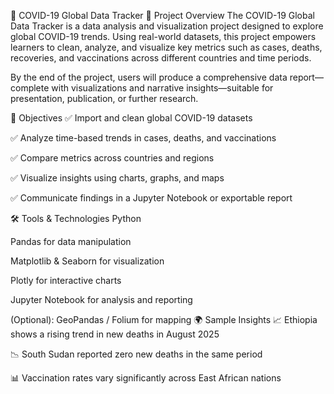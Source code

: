 🦠 COVID-19 Global Data Tracker
📌 Project Overview
The COVID-19 Global Data Tracker is a data analysis and visualization project designed to explore global COVID-19 trends. Using real-world datasets, this project empowers learners to clean, analyze, and visualize key metrics such as cases, deaths, recoveries, and vaccinations across different countries and time periods.

By the end of the project, users will produce a comprehensive data report—complete with visualizations and narrative insights—suitable for presentation, publication, or further research.

🎯 Objectives
✅ Import and clean global COVID-19 datasets

✅ Analyze time-based trends in cases, deaths, and vaccinations

✅ Compare metrics across countries and regions

✅ Visualize insights using charts, graphs, and maps

✅ Communicate findings in a Jupyter Notebook or exportable report

🛠️ Tools & Technologies
Python

Pandas for data manipulation

Matplotlib & Seaborn for visualization

Plotly for interactive charts

Jupyter Notebook for analysis and reporting

(Optional): GeoPandas / Folium for mapping
🌍 Sample Insights
📈 Ethiopia shows a rising trend in new deaths in August 2025

📉 South Sudan reported zero new deaths in the same period

📊 Vaccination rates vary significantly across East African nations
